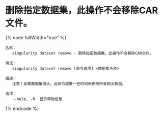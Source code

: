 # 删除指定数据集，此操作不会移除CAR文件。

{% code fullWidth="true" %}
```
名称：
   singularity dataset remove - 删除指定数据集，此操作不会移除CAR文件。

用法：
   singularity dataset remove [命令选项] <数据集名称>

描述：
   注意！如果数据集很大，此命令需要一些时间来删除所有相关数据。

选项：
   --help, -h  显示帮助信息
```
{% endcode %}